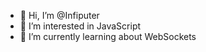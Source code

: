 - 👋 Hi, I’m @Infiputer
- 👀 I’m interested in JavaScript
- 🌱 I’m currently learning about WebSockets
<!---
Infiputer/Infiputer is a ✨ special ✨ repository because its `README.md` (this file) appears on your GitHub profile.
You can click the Preview link to take a look at your changes.
--->
